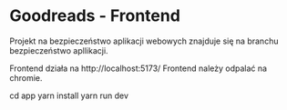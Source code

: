 # Goodreads - Frontend
Projekt na bezpieczeństwo aplikacji webowych  znajduje się na branchu bezpieczeństwo apllikacji.

Frontend działa na http://localhost:5173/
Frontend należy odpalać na chromie.

cd app
yarn install
yarn run dev

